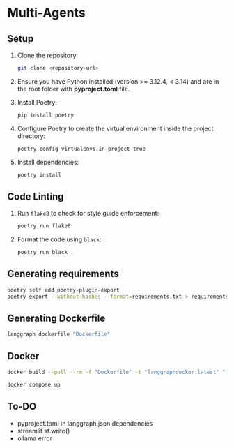 # Multi-Agents

## Setup

1. Clone the repository:
   ```bash
   git clone <repository-url>
   ```

2. Ensure you have Python installed (version >= 3.12.4, < 3.14) and are in the root folder with **pyproject.toml** file.

3. Install Poetry:
   ```bash
   pip install poetry
   ```

4. Configure Poetry to create the virtual environment inside the project directory:
   ```bash
   poetry config virtualenvs.in-project true
   ```

5. Install dependencies:
   ```bash
   poetry install
   ```



## Code Linting

1. Run `flake8` to check for style guide enforcement:
   ```bash
   poetry run flake8
   ```

2. Format the code using `black`:
   ```bash
   poetry run black .
   ```

## Generating requirements

```bash
poetry self add poetry-plugin-export
poetry export --without-hashes --format=requirements.txt > requirements.txt
```

## Generating Dockerfile

```bash
langgraph dockerfile "Dockerfile"
```

## Docker

```bash
docker build --pull --rm -f "Dockerfile" -t "langgraphdocker:latest" "." 
```

```bash
docker compose up
```

## To-DO
 
- pyproject.toml in langgraph.json dependencies
- streamlit st.write()
- ollama error